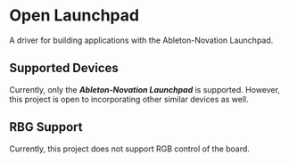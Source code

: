 # Open Launchpad

A driver for building applications with the Ableton-Novation Launchpad.

## Supported Devices
Currently, only the _**Ableton-Novation Launchpad**_ is supported. However, this project is open to incorporating other similar devices as well.

## RBG Support

Currently, this project does not support RGB control of the board.
